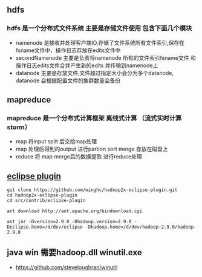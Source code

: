 ## hdfs

### hdfs 是一个分布式文件系统 主要是存储文件使用 包含下面几个模块

* namenode 是接收并处理客户端IO,存储了文件系统所有文件索引,保存在fsname文件中，操作日志存放在edits文件中
* secondNamenode 主要是负责将namenode 所有的文件索引fsname文件 和操作日志edits文件合并产生新的edits 并传输到namenode上
* datanode 主要是存放文件,文件超过指定大小会分为多个datanode, datanode 会根据配置文件的集群数量会备份

## mapreduce

### mapreduce 是一个分布式计算框架 离线式计算 （流式实时计算 storm） 

* map 将input split 后交给map处理 
* map 处理后得到的output 进行partion sort merge 存放在磁盘上
* reduce 将  map merge后的数据提取 进行reduce处理        


## [eclipse plugin](https://github.com/winghc/hadoop2x-eclipse-plugin.git)
```
git clone https://github.com/winghc/hadoop2x-eclipse-plugin.git
cd hadoop2x-eclipse-plugin
cd src/contrib/eclipse-plugin

ant download http://ant.apache.org/bindownload.cgi

ant jar -Dversion=2.9.0 -Dhadoop.version=2.9.0 -Declipse.home=/d/dev/eclipse -Dhadoop.home=/d/dev/hadoop-2.9.0/hadoop-2.9.0

```         

## java win 需要hadoop.dll winutil.exe

* https://github.com/steveloughran/winutil  
                                                                                                                                                        


